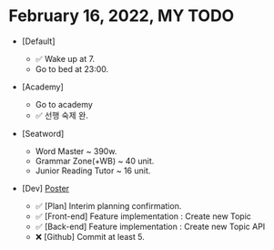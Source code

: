 # February 16, 2022, MY TODO

- [Default]

  - ✅ Wake up at 7.
  - Go to bed at 23:00.

- [Academy]

  - Go to academy
  - ✅ 선행 숙제 완.

- [Seatword]

  - Word Master ~ 390w.
  - Grammar Zone(+WB) ~ 40 unit.
  - Junior Reading Tutor ~ 16 unit.

- [Dev] [Poster](https://github.com/Novelier-Webbelier/poster)

  - ✅ [Plan] Interim planning confirmation.
  - ✅ [Front-end] Feature implementation : Create new Topic
  - ✅ [Back-end] Feature implementation : Create new Topic API
  - ❌ [Github] Commit at least 5.
